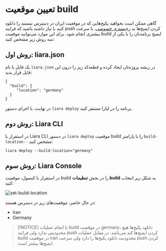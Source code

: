# تعیین موقعیت build

گاهی ممکن است بخواهید پکیج‌هایی که در موقعیت ایران در دسترس نیستند را دانلود کنید یا نیاز داشته باشید که فرایند push کردن ایمیج‌ها به [رجیستری خصوصی](./private-registery.md)، با سرعت بیشتری انجام شود. برای این موارد می‌توانید موقعیت build ایمیج برنامه‌تان را با یکی از سه روش زیر مشخص کنید:

## روش اول: liara.json

یک فایل با نام `liara.json` در ریشه‌ پروژه‌تان ایجاد کرده و قطعه‌کد زیر را درون این فایل قرار بدید:

```
{
  "build": {
     "location": "germany"
  }
}
```
در نهایت، با اجرای دستور `liara deploy` برنامه را در لیارا مستقر کنید.

## روش دوم: Liara CLI
در استقرار با Liara CLI در دستور `liara deploy` موقعیت build را با پارامتر `build-location--` مشخص کنید:
```
liara deploy --build-location="germany"
```

## روش سوم: Liara Console
در استقرار با کنسول، موقعیت build را در بخش **تنظیمات build** به شکل زیر انتخاب کنید:

![set-build-location](https://files.liara.ir/liara/docs/set-build-location.png)

در حال حاضر، موقعیت‌های زیر در دسترس هستند:
- Iran
- Germany

> [!NOTICE]
> با انجام عملیات build در موقعیت germany، دانلود پکیج‌ها هیچ محدودیتی ندارد ولی فرایند push کردن ایمیج‌ها کند می‌باشد. در مقابل عملیات build در موقعیت iran محدودیت دانلود پکیج‌ها را دارد ولی سرعت push کردن ایمیج‌ها بیشتر است.




